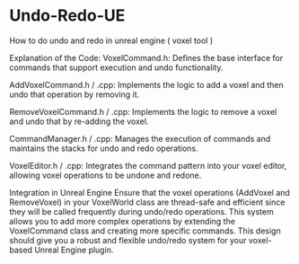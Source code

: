 # Undo-Redo-UE
 How to do undo and redo in unreal engine ( voxel tool )

Explanation of the Code:
VoxelCommand.h: Defines the base interface for commands that support execution and undo functionality.

AddVoxelCommand.h / .cpp: Implements the logic to add a voxel and then undo that operation by removing it.

RemoveVoxelCommand.h / .cpp: Implements the logic to remove a voxel and undo that by re-adding the voxel.

CommandManager.h / .cpp: Manages the execution of commands and maintains the stacks for undo and redo operations.

VoxelEditor.h / .cpp: Integrates the command pattern into your voxel editor, allowing voxel operations to be undone and redone.

Integration in Unreal Engine
Ensure that the voxel operations (AddVoxel and RemoveVoxel) in your VoxelWorld class are thread-safe and efficient since they will be called frequently during undo/redo operations.
This system allows you to add more complex operations by extending the VoxelCommand class and creating more specific commands.
This design should give you a robust and flexible undo/redo system for your voxel-based Unreal Engine plugin.